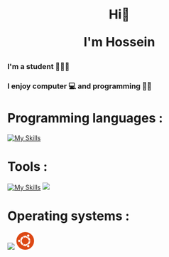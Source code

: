 <h1 align="center"> Hi👋

I'm Hossein </h1>

### I'm a student 👨🏻‍🎓

### I enjoy computer 💻 and programming 👨‍💻

<h1 align="left"> Programming languages : </h1>

[![My Skills](https://skillicons.dev/icons?i=py,kotlin&theme=light)](https://skillicons.dev)

<h1 align="left"> Tools : </h1> 

[![My Skills](https://skillicons.dev/icons?i=pr,git,github,gitlab,vscode,androidstudio,idea,powershell,linux&theme=light)](https://skillicons.dev)
<img height="50" src="https://img.icons8.com/color/452/pycharm.png">

<h1 align="left"> Operating systems : </h1>

<code><img height="40" src="https://cdn-icons-png.flaticon.com/512/732/732221.png"></code>
<code><img height="40" src="https://raw.githubusercontent.com/github/explore/80688e429a7d4ef2fca1e82350fe8e3517d3494d/topics/ubuntu/ubuntu.png"></code>

<!--
**Hossein-Fazel/Hossein-Fazel** is a ✨ _special_ ✨ repository because its `README.md` (this file) appears on your GitHub profile.

Here are some ideas to get you started:

- 🔭 I’m currently working on ...
- 🌱 I’m currently learning ...
- 👯 I’m looking to collaborate on ...
- 🤔 I’m looking for help with ...
- 💬 Ask me about ...
- 📫 How to reach me: ...
- 😄 Pronouns: ...
- ⚡ Fun fact: ...
-->
